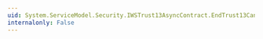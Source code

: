 ```yaml
---
uid: System.ServiceModel.Security.IWSTrust13AsyncContract.EndTrust13CancelResponse(System.IAsyncResult)
internalonly: False
---
```

